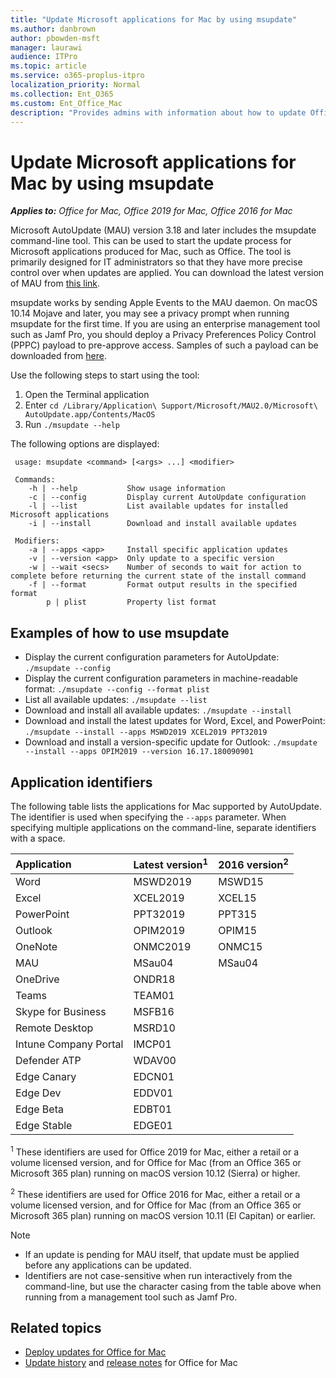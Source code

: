 ```yaml
---
title: "Update Microsoft applications for Mac by using msupdate"
ms.author: danbrown
author: pbowden-msft
manager: laurawi
audience: ITPro
ms.topic: article
ms.service: o365-proplus-itpro
localization_priority: Normal
ms.collection: Ent_O365
ms.custom: Ent_Office_Mac
description: "Provides admins with information about how to update Office and other Microsoft applications for Mac from the command line by using msupdate"
---
```


# Update Microsoft applications for Mac by using msupdate

***Applies to:*** *Office for Mac, Office 2019 for Mac, Office 2016 for Mac*

Microsoft AutoUpdate (MAU) version 3.18 and later includes the msupdate command-line tool. This can be used to start the update process for Microsoft applications produced for Mac, such as Office. The tool is primarily designed for IT administrators so that they have more precise control over when updates are applied. You can download the latest version of MAU from [this link](https://go.microsoft.com/fwlink/p/?linkid=830196).

msupdate works by sending Apple Events to the MAU daemon. On macOS 10.14 Mojave and later, you may see a privacy prompt when running msupdate for the first time. If you are using an enterprise management tool such as Jamf Pro, you should deploy a Privacy Preferences Policy Control (PPPC) payload to pre-approve access. Samples of such a payload can be downloaded from [here](https://aka.ms/msupdateprofile).

Use the following steps to start using the tool:
1. Open the Terminal application
2. Enter `cd /Library/Application\ Support/Microsoft/MAU2.0/Microsoft\ AutoUpdate.app/Contents/MacOS`
3. Run `./msupdate --help`

The following options are displayed:
```
 usage: msupdate <command> [<args> ...] <modifier> 

 Commands: 
    -h | --help           Show usage information 
    -c | --config         Display current AutoUpdate configuration 
    -l | --list           List available updates for installed Microsoft applications 
    -i | --install        Download and install available updates 

 Modifiers: 
    -a | --apps <app>     Install specific application updates 
    -v | --version <app>  Only update to a specific version 
    -w | --wait <secs>    Number of seconds to wait for action to complete before returning the current state of the install command 
    -f | --format         Format output results in the specified format 
        p | plist         Property list format
```

## Examples of how to use msupdate
- Display the current configuration parameters for AutoUpdate:
```./msupdate --config```
- Display the current configuration parameters in machine-readable format:
```./msupdate --config --format plist```
- List all available updates:
```./msupdate --list```
- Download and install all available updates:
```./msupdate --install```
- Download and install the latest updates for Word, Excel, and PowerPoint:
```./msupdate --install --apps MSWD2019 XCEL2019 PPT32019```
- Download and install a version-specific update for Outlook:
```./msupdate --install --apps OPIM2019 --version 16.17.180090901```

## Application identifiers
The following table lists the applications for Mac supported by AutoUpdate. The identifier is used when specifying the `--apps` parameter. When specifying multiple applications on the command-line, separate identifiers with a space.

| Application          |Latest version<sup>1</sup> | 2016 version<sup>2</sup> |
|:----------------------|:-----------|:-----------|
|Word           |MSWD2019|MSWD15      |
|Excel          |XCEL2019|XCEL15      |
|PowerPoint     |PPT32019|PPT315      |
|Outlook        |OPIM2019|OPIM15      |
|OneNote        |ONMC2019|ONMC15      |
|MAU              |MSau04|MSau04|
|OneDrive  |ONDR18||
|Teams  |TEAM01||
|Skype for Business |MSFB16||
|Remote Desktop         |MSRD10||
|Intune Company Portal  |IMCP01||
|Defender ATP  |WDAV00||
|Edge Canary |EDCN01||
|Edge Dev  |EDDV01||
|Edge Beta |EDBT01||
|Edge Stable |EDGE01 ||

<sup>1</sup> These identifiers are used for Office 2019 for Mac, either a retail or a volume licensed version, and for Office for Mac (from an Office 365 or Microsoft 365 plan) running on macOS version 10.12 (Sierra) or higher.

<sup>2</sup> These identifiers are used for Office 2016 for Mac, either a retail or a volume licensed version, and for Office for Mac (from an Office 365 or Microsoft 365 plan) running on macOS version 10.11 (El Capitan) or earlier.

> [!NOTE]
> - If an update is pending for MAU itself, that update must be applied before any applications can be updated.
> - Identifiers are not case-sensitive when run interactively from the command-line, but use the character casing from the table above when running from a management tool such as Jamf Pro.


## Related topics

- [Deploy updates for Office for Mac](deploy-updates-for-office-for-mac.md)
- [Update history](https://docs.microsoft.com/officeupdates/update-history-office-for-mac) and [release notes](https://docs.microsoft.com/officeupdates/release-notes-office-for-mac) for Office for Mac
